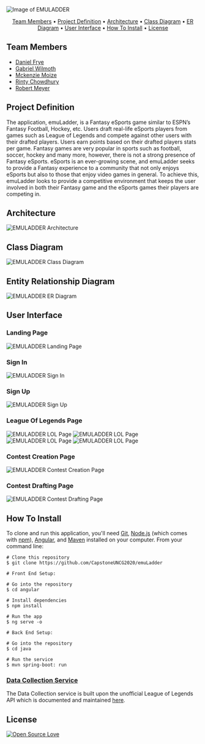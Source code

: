![Image of EMULADDER](https://github.com/CapstoneUNCG2020/emuLadder/blob/master/documents/Images/GitHubEmuLogo.png)

<p align="center">
  <a href="#team-members">Team Members</a> •
  <a href="#project-definition">Project Definition</a> •
  <a href="#architecture">Architecture</a> •
  <a href="#class-diagram">Class Diagram</a> •
  <a href="#entity-relationship-diagram">ER Diagram</a> •
  <a href="#user-interface">User Interface</a> •
  <a href="#how-to-install">How To Install</a> •
  <a href="#license">License</a>
</p>

## Team Members
- [Daniel Frye](https://github.com/danfrye)
- [Gabriel Wilmoth](https://github.com/GabeWilmoth)
- [Mckenzie Moize](https://github.com/mckenziemoize)
- [Rinty Chowdhury](https://github.com/rintychy)
- [Robert Meyer](https://github.com/rhmeyer314)

## Project Definition
The application, emuLadder, is a Fantasy eSports game similar to ESPN’s Fantasy Football, Hockey, etc. Users draft real-life eSports players from games such as League of Legends and compete against other users with their drafted players. Users earn points based on their drafted players stats per game. Fantasy games are very popular in sports such as football, soccer, hockey and many more, however, there is not a strong presence of Fantasy eSports. eSports is an ever-growing scene, and emuLadder seeks to provide a Fantasy experience to a community that not only enjoys eSports but also to those that enjoy video games in general. To achieve this, emuLadder looks to provide a competitive environment that keeps the user involved in both their Fantasy game and the eSports games their players are competing in. 

## Architecture
![EMULADDER Architecture](https://github.com/CapstoneUNCG2020/emuLadder/blob/master/documents/Images/Architecture.png)

## Class Diagram
![EMULADDER Class Diagram](https://github.com/CapstoneUNCG2020/emuLadder/blob/master/documents/Images/Class%20Diagram.png)

## Entity Relationship Diagram
![EMULADDER ER Diagram](https://github.com/CapstoneUNCG2020/emuLadder/blob/master/documents/Images/Database%20Tables.jpg)

## User Interface
  ### Landing Page
  ![EMULADDER Landing Page](https://github.com/CapstoneUNCG2020/emuLadder/blob/master/documents/Images/ScreenGrabs/landingPage.png)
  
  ### Sign In
  ![EMULADDER Sign In](https://github.com/CapstoneUNCG2020/emuLadder/blob/master/documents/Images/ScreenGrabs/loginImg.png)
  
  ### Sign Up
  ![EMULADDER Sign Up](https://github.com/CapstoneUNCG2020/emuLadder/blob/master/documents/Images/ScreenGrabs/SignupImg.png)
  
  ### League Of Legends Page
  ![EMULADDER LOL Page](https://github.com/CapstoneUNCG2020/emuLadder/blob/master/documents/Images/ScreenGrabs/lol1.png)
  ![EMULADDER LOL Page](https://github.com/CapstoneUNCG2020/emuLadder/blob/master/documents/Images/ScreenGrabs/lol2.png)
  ![EMULADDER LOL Page](https://github.com/CapstoneUNCG2020/emuLadder/blob/master/documents/Images/ScreenGrabs/lol3.png)
  ![EMULADDER LOL Page](https://github.com/CapstoneUNCG2020/emuLadder/blob/master/documents/Images/ScreenGrabs/lol4.png)
  
  ### Contest Creation Page
  ![EMULADDER Contest Creation Page](https://github.com/CapstoneUNCG2020/emuLadder/blob/master/documents/Images/ScreenGrabs/contestCreation1.png)
  
  ### Contest Drafting Page
  ![EMULADDER Contest Drafting Page](https://github.com/CapstoneUNCG2020/emuLadder/blob/master/documents/Images/ScreenGrabs/lolDrafting.png)
  
## How To Install
  To clone and run this application, you'll need [Git](https://git-scm.com), [Node.js](https://nodejs.org/en/download/) (which comes with [npm](http://npmjs.com)), [Angular](https://angular.io/guide/setup-local), and [Maven](http://maven.apache.org/) installed on your computer. From your command line:
  
  ```
  # Clone this repository
  $ git clone https://github.com/CapstoneUNCG2020/emuLadder
  
  # Front End Setup:
  
  # Go into the repository
  $ cd angular
  
  # Install dependencies
  $ npm install
  
  # Run the app
  $ ng serve -o
  
  # Back End Setup:
  
  # Go into the repository
  $ cd java
  
  # Run the service
  $ mvn spring-boot: run
  ```
  ### [Data Collection Service](https://github.com/CapstoneUNCG2020/Data-Collection)
  The Data Collection service is built upon the unofficial League of Legends API which is documented and maintained [here](https://vickz84259.github.io/lolesports-api-docs/).

## License
[![Open Source Love](https://badges.frapsoft.com/os/mit/mit.svg?v=102)](https://github.com/ellerbrock/open-source-badge/)
